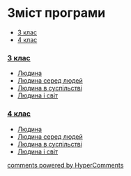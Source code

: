 <div id="hypercomments_widget" class="js-hypercomments-widget invisible"></div>

# Зміст програми

<div>
  <!-- Nav tabs -->
  <ul class="nav nav-tabs" role="tablist">
    <li role="presentation" class="active"><a href="#home" aria-controls="home" role="tab" data-toggle="tab">3 клас</a></li>
    <li role="presentation"><a href="#menu1" aria-controls="menu1" role="tab" data-toggle="tab">4 клас</a></li>
  </ul>
  <!-- Tab panes -->
  <div class="tab-content">
    <div role="tabpanel" class="tab-pane active" id="home"><h3><a href="http://worldmon34.ed-era.com/3/3_klas.html">3 клас</a></h3>
<ul type="disc">
<li><a href="http://worldmon34.ed-era.com/3/lyduna.html">Людина</a></li>
<li><a href="http://worldmon34.ed-era.com/3/lyduna_s.html">Людина серед людей</a></li>
<li><a href="http://worldmon34.ed-era.com/3/lyduna_v_susp.html">Людина в суспільстві</a></li>
<li><a href="http://worldmon34.ed-era.com/3/lyduna_i_svit.html">Людина і світ</a></li>
</ul>
</div>
<div role="tabpanel" class="tab-pane" id="menu1"><h3><a href="http://worldmon34.ed-era.com/4/4_klas.html">4 клас</a></h3>
<ul type="disc">
<li><a href="http://worldmon34.ed-era.com/4/lyduna.html">Людина</a></li>
<li><a href="http://worldmon34.ed-era.com/4/lyduna_s.html">Людина серед людей</a></li>
<li><a href="http://worldmon34.ed-era.com/4/lyduna_v_susp.html">Людина в суспільстві</a></li>
<li><a href="http://worldmon34.ed-era.com/4/lyduna_i_svit.html">Людина і світ</a></li>
</ul>
</div>
</div>
</div>

<div class="js-hypercomments-container">
<a href="http://hypercomments.com" class="hc-link" title="comments widget">comments powered by HyperComments</a>
</div>